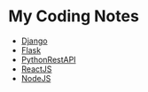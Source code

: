 # My Coding Notes

- [Django](django/README.md)
- [Flask]()
- [PythonRestAPI]()
- [ReactJS]()
- [NodeJS]()
